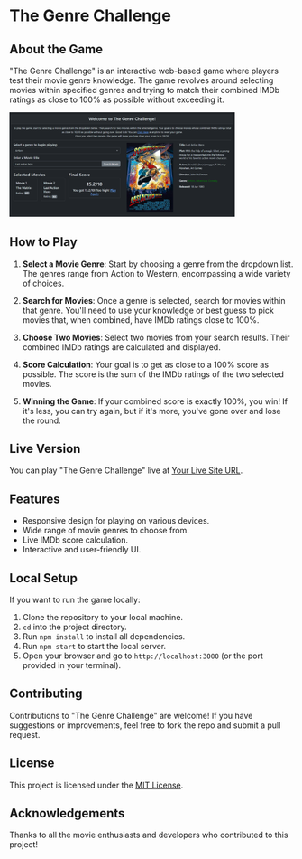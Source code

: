 # The Genre Challenge

## About the Game
"The Genre Challenge" is an interactive web-based game where players test their movie genre knowledge. The game revolves around selecting movies within specified genres and trying to match their combined IMDb ratings as close to 100% as possible without exceeding it.

<img src="./client/src/assets/images/demo.png" alt="demo" style="max-width: 400px;" />

## How to Play
1. **Select a Movie Genre**: Start by choosing a genre from the dropdown list. The genres range from Action to Western, encompassing a wide variety of choices.

2. **Search for Movies**: Once a genre is selected, search for movies within that genre. You'll need to use your knowledge or best guess to pick movies that, when combined, have IMDb ratings close to 100%.

3. **Choose Two Movies**: Select two movies from your search results. Their combined IMDb ratings are calculated and displayed.

4. **Score Calculation**: Your goal is to get as close to a 100% score as possible. The score is the sum of the IMDb ratings of the two selected movies.

5. **Winning the Game**: If your combined score is exactly 100%, you win! If it's less, you can try again, but if it's more, you've gone over and lose the round.

## Live Version
You can play "The Genre Challenge" live at [Your Live Site URL](#).

## Features
- Responsive design for playing on various devices.
- Wide range of movie genres to choose from.
- Live IMDb score calculation.
- Interactive and user-friendly UI.

## Local Setup
If you want to run the game locally:
1. Clone the repository to your local machine.
2. `cd` into the project directory.
3. Run `npm install` to install all dependencies.
4. Run `npm start` to start the local server.
5. Open your browser and go to `http://localhost:3000` (or the port provided in your terminal).

## Contributing
Contributions to "The Genre Challenge" are welcome! If you have suggestions or improvements, feel free to fork the repo and submit a pull request.

## License
This project is licensed under the [MIT License](LICENSE).

## Acknowledgements
Thanks to all the movie enthusiasts and developers who contributed to this project!